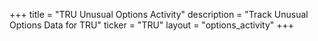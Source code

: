 +++
title = "TRU Unusual Options Activity"
description = "Track Unusual Options Data for TRU"
ticker = "TRU"
layout = "options_activity"
+++

